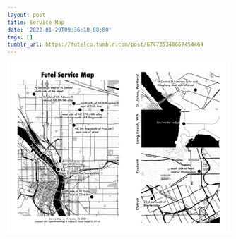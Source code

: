 ```yaml
---
layout: post
title: Service Map
date: '2022-01-29T09:36:10-08:00'
tags: []
tumblr_url: https://futelco.tumblr.com/post/674735346667454464
---
```

 ![](/images/blog/7d694f94dfd803d27d5d853d3712d52c5f389e8c.png)  
